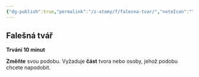 ```yaml
---
{"dg-publish":true,"permalink":"/z-atomy/f/falesna-tvar/","noteIcon":""}
---
```


## Falešná tvář 
**Trvání 10 minut**

**Změňte** svou podobu. Vyžaduje **část** tvora nebo osoby, jehož podobu chcete napodobit.